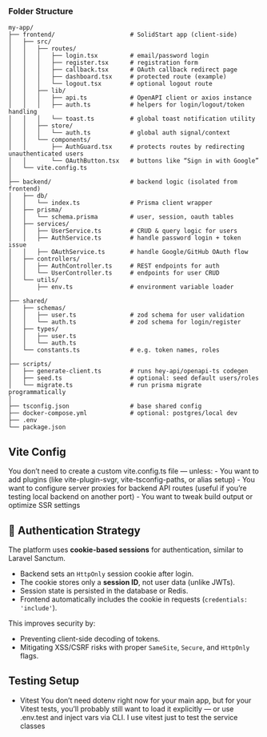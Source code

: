 
### Folder Structure
```
my-app/
├── frontend/                     # SolidStart app (client-side)
│   ├── src/
│   │   ├── routes/
│   │   │   ├── login.tsx         # email/password login
│   │   │   ├── register.tsx      # registration form
│   │   │   ├── callback.tsx      # OAuth callback redirect page
│   │   │   ├── dashboard.tsx     # protected route (example)
│   │   │   └── logout.tsx        # optional logout route
│   │   ├── lib/
│   │   │   ├── api.ts            # OpenAPI client or axios instance
│   │   │   ├── auth.ts           # helpers for login/logout/token handling
│   │   │   └── toast.ts          # global toast notification utility
│   │   ├── store/
│   │   │   └── auth.ts           # global auth signal/context
│   │   └── components/
│   │       ├── AuthGuard.tsx     # protects routes by redirecting unauthenticated users
│   │       └── OAuthButton.tsx   # buttons like “Sign in with Google”
│   └── vite.config.ts
│
├── backend/                      # backend logic (isolated from frontend)
│   ├── db/
│   │   └── index.ts              # Prisma client wrapper
│   ├── prisma/
│   │   └── schema.prisma         # user, session, oauth tables
│   ├── services/
│   │   ├── UserService.ts        # CRUD & query logic for users
│   │   ├── AuthService.ts        # handle password login + token issue
│   │   ├── OAuthService.ts       # handle Google/GitHub OAuth flow
│   ├── controllers/
│   │   ├── AuthController.ts     # REST endpoints for auth
│   │   └── UserController.ts     # endpoints for user CRUD
│   └── utils/
│       ├── env.ts                # environment variable loader
│
├── shared/
│   ├── schemas/
│   │   ├── user.ts               # zod schema for user validation
│   │   └── auth.ts               # zod schema for login/register
│   ├── types/
│   │   ├── user.ts
│   │   └── auth.ts
│   └── constants.ts              # e.g. token names, roles
│
├── scripts/
│   ├── generate-client.ts        # runs hey-api/openapi-ts codegen
│   ├── seed.ts                   # optional: seed default users/roles
│   └── migrate.ts                # run prisma migrate programmatically
│
├── tsconfig.json                 # base shared config
├── docker-compose.yml            # optional: postgres/local dev
├── .env
└── package.json
```


## Vite Config
  You don’t need to create a custom vite.config.ts file — unless:
    - You want to add plugins (like vite-plugin-svgr, vite-tsconfig-paths, or alias setup)
    - You want to configure server proxies for backend API routes (useful if you’re testing local backend on another port)
    - You want to tweak build output or optimize SSR settings

## 🔐 Authentication Strategy
  The platform uses **cookie-based sessions** for authentication, similar to Laravel Sanctum.
  - Backend sets an `HttpOnly` session cookie after login.
  - The cookie stores only a **session ID**, not user data (unlike JWTs).
  - Session state is persisted in the database or Redis.
  - Frontend automatically includes the cookie in requests (`credentials: 'include'`).

  This improves security by:
  - Preventing client-side decoding of tokens.
  - Mitigating XSS/CSRF risks with proper `SameSite`, `Secure`, and `HttpOnly` flags.



## Testing Setup
  - Vitest
    You don’t need dotenv right now for your main app, but for your Vitest tests, you’ll probably still want to load it explicitly — or use .env.test and inject vars via CLI. I use vitest just to test the service classes
